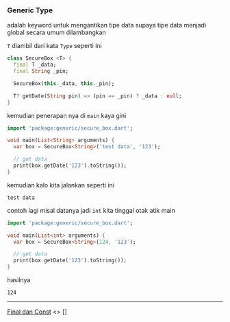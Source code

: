 ### Generic Type

adalah keyword untuk mengantikan tipe data supaya tipe data menjadi global secara umum dilambangkan

`T` diambil dari kata `Type` seperti ini

```dart
class SecureBox <T> {
  final T _data;
  final String _pin;

  SecureBox(this._data, this._pin);

  T? getDate(String pin) => (pin == _pin) ? _data : null;
}
```

kemudian penerapan nya di `main` kaya gini

```dart
import 'package:generic/secure_box.dart';

void main(List<String> arguments) {
  var box = SecureBox<String>('test data', '123');

  // get data
  print(box.getDate('123').toString());
}
```

kemudian kalo kita jalankan seperti ini

```
test data
```

contoh lagi misal datanya jadi `int` kita tinggal otak atik main


```dart
import 'package:generic/secure_box.dart';

void main(List<int> arguments) {
  var box = SecureBox<String>(124, '123');

  // get data
  print(box.getDate('123').toString());
}
```

hasilnya

```
124
```

---

[Final dan Const](../final_const/README.md)  <> []